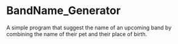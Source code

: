 # BandName_Generator
A simple program that suggest the name of an upcoming band by combining the name of their pet and their place of birth.
